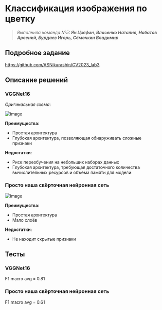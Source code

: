 # Классификация изображения по цветку 
> *Выполнила команда №5: **Ян Цзяфэн, Власенко Наталия, Набатов Арсений, Бурдаев Игорь, Сёмочкин Владимир***

## Подробное задание
https://github.com/ASNikurashin/CV2023_lab3

## Описание решений
### VGGNet16
*Оригинальная схема*:  

![image](https://github.com/4graf/cnn_classification/assets/49661732/a27d4332-3031-4bf0-b551-9fad5a22a882)  

**Преимущества**:
- Простая архитектура
- Глубокая архитектура, позволяющая обнаруживать сложные признаки
  
**Недостатки**:
- Риск переобучения на небольших наборах данных
- Глубокая архитектура, требующая достаточного количества вычислительных ресурсов и объёма памяти для модели


### Просто наша свёрточная нейронная сеть
![image](https://github.com/4graf/cnn_classification/assets/49661732/1d740555-7f98-498f-8223-30d8db248f82)

**Преимущества**:
- Простая архитектура
- Мало слоёв
  
**Недостатки**:
- Не находит скрытые признаки

## Тесты
### VGGNet16

F1 macro avg = 0.81

### Просто наша свёрточная нейронная сеть

F1 macro avg = 0.61
